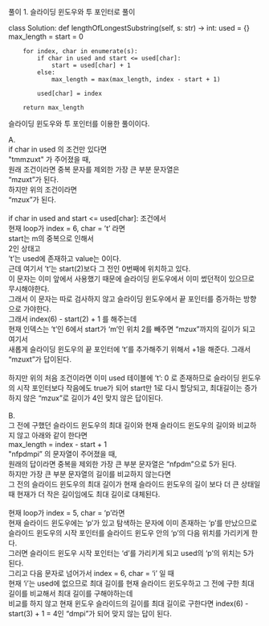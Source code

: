 풀이 1. 슬라이딩 윈도우와 투 포인터로 풀이

class Solution:
def lengthOfLongestSubstring(self, s: str) -> int:
used = {}
max_length = start = 0

        for index, char in enumerate(s):
            if char in used and start <= used[char]:
                start = used[char] + 1
            else:
                max_length = max(max_length, index - start + 1)

            used[char] = index

        return max_length

슬라이딩 윈도우와 투 포인터를 이용한 풀이이다.

A. <br />
if char in used 의 조건만 있다면 <br />
"tmmzuxt" 가 주어졌을 때, <br />
원래 조건이라면 중복 문자를 제외한 가장 큰 부분 문자열은 <br />
“mzuxt”가 된다. <br />
하지만 위의 조건이라면 <br />
“mzux”가 된다. <br />
<br />
if char in used and start <= used[char]: 조건에서 <br />
현재 loop가 index = 6, char = ’t’ 라면 <br />
start는 m의 중복으로 인해서 <br />
2인 상태고 <br />
’t’는 used에 존재하고 value는 0이다. <br />
근데 여기서 ’t’는 start(2)보다 그 전인 0번째에 위치하고 있다. <br />
이 문자는 이미 앞에서 사용했기 때문에 슬라이딩 윈도우에서 이미 썼던적이 있으므로 무시해야한다. <br />
그래서 이 문자는 따로 검사하지 않고 슬라이딩 윈도우에서 끝 포인터를 증가하는 방향으로 가야한다. <br />
그래서 index(6) - start(2) + 1 를 해주는데 <br />
현재 인덱스는 ’t’인 6에서 start가 ‘m’인 위치 2를 빼주면 “mzux”까지의 길이가 되고 여기서 <br />
새롭게 슬라이딩 윈도우의 끝 포인터에 ’t’를 추가해주기 위해서 +1을 해준다. 그래서 “mzuxt”가 답이된다. <br />
<br />
하지만 위의 처음 조건이라면 이미 used 테이블에 ’t’: 0 로 존재하므로 슬라이딩 윈도우의 시작 포인터보다 작음에도 true가 되어 start만 1로 다시 할당되고, 최대길이는 증가하지 않은 “mzux”로 길이가 4인 맞지 않은 답이된다. <br />
<br />
B. <br />
그 전에 구했던 슬라이드 윈도우의 최대 길이와 현재 슬라이드 윈도우의 길이와 비교하지 않고 아래와 같이 한다면 <br />
max_length = index - start + 1 <br />
"nfpdmpi” 의 문자열이 주어졌을 때, <br />
원래의 답이라면 중복을 제외한 가장 큰 부분 문자열은 “nfpdm”으로 5가 된다. <br />
하지만 가장 큰 부분 문자열의 길이를 비교하지 않는다면 <br />
그 전의 슬라이드 윈도우의 최대 길이가 현재 슬라이드 윈도우의 길이 보다 더 큰 상태일 때 현재가 더 작은 길이임에도 최대 길이로 대체된다. <br />
<br />
현재 loop가 index = 5, char = ‘p’라면 <br />
현재 슬라이드 윈도우에는 ‘p’가 있고 탐색하는 문자에 이미 존재하는 ‘p’를 만났으므로 <br />
슬라이드 윈도우의 시작 포인터를 슬라이드 윈도우 안의 ‘p’의 다음 위치를 가리키게 한다. <br />
그러면 슬라이드 윈도우 시작 포인터는 ‘d’를 가리키게 되고 used의 ‘p’의 위치는 5가 된다. <br />
그리고 다음 문자로 넘어가서 index = 6, char = ‘i’ 일 때 <br />
현재 ‘i’는 used에 없으므로 최대 길이를 현재 슬라이드 윈도우하고 그 전에 구한 최대 길이를 비교해서 최대 길이를 구해야하는데 <br />
비교를 하지 않고 현재 윈도우 슬라이드의 길이를 최대 길이로 구한다면 index(6) - start(3) + 1 = 4인 “dmpi”가 되어 맞지 않는 답이 된다. <br />
